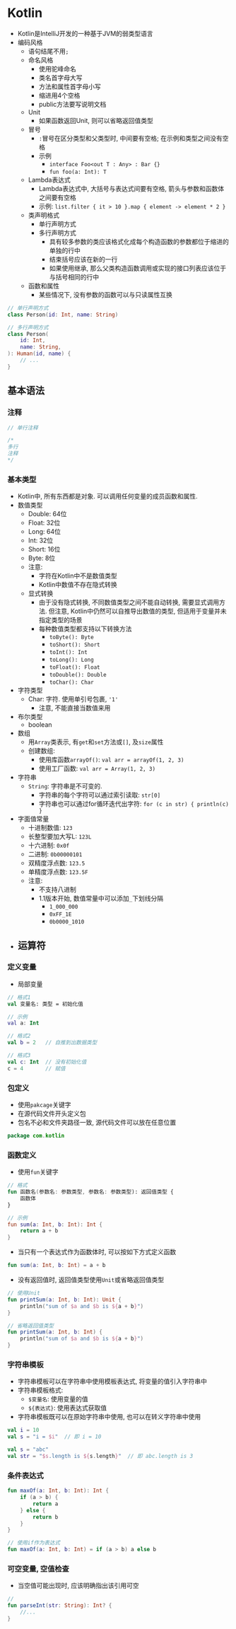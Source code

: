 # Kotlin

* Kotlin是IntelliJ开发的一种基于JVM的弱类型语言
* 编码风格
    - 语句结尾不用`;`
    - 命名风格
        - 使用驼峰命名
        - 类名首字母大写
        - 方法和属性首字母小写
        - 缩进用4个空格
        - public方法要写说明文档
    - Unit
        - 如果函数返回Unit, 则可以省略返回值类型
    - 冒号
        - `:`冒号在区分类型和父类型时, 中间要有空格; 在示例和类型之间没有空格
        - 示例
            - `interface Foo<out T : Any> : Bar {}`
            - `fun foo(a: Int): T`
    - Lambda表达式
        - Lambda表达式中, 大括号与表达式间要有空格, 箭头与参数和函数体之间要有空格
        - 示例: `list.filter { it > 10 }.map { element -> element * 2 }`
    - 类声明格式
        - 单行声明方式
        - 多行声明方式
            - 具有较多参数的类应该格式化成每个构造函数的参数都位于缩进的单独的行中
            - 结束括号应该在新的一行
            - 如果使用继承, 那么父类构造函数调用或实现的接口列表应该位于与括号相同的行中
    - 函数和属性
        - 某些情况下, 没有参数的函数可以与只读属性互换

```kotlin
// 单行声明方式
class Person(id: Int, name: String)

// 多行声明方式
class Person(
    id: Int,
    name: String,
): Human(id, name) {
    // ...
}
```



## 基本语法

### 注释

```kotlin
// 单行注释

/*
多行
注释
*/
```

### 基本类型

* Kotlin中, 所有东西都是对象. 可以调用任何变量的成员函数和属性.
* 数值类型
    - Double: 64位
    - Float: 32位
    - Long: 64位
    - Int: 32位
    - Short: 16位
    - Byte: 8位
    - 注意:
        - 字符在Kotlin中不是数值类型
        - Kotlin中数值不存在隐式转换
    - 显式转换
        - 由于没有隐式转换, 不同数值类型之间不能自动转换, 需要显式调用方法. 但注意, Kotlin中仍然可以自推导出数值的类型, 但适用于变量并未指定类型的场景
        - 每种数值类型都支持以下转换方法
            - `toByte(): Byte`
            - `toShort(): Short`
            - `toInt(): Int`
            - `toLong(): Long`
            - `toFloat(): Float`
            - `toDouble(): Double`
            - `toChar(): Char`
* 字符类型
    - Char: 字符. 使用单引号包裹, `'1'`
        - 注意, 不能直接当数值来用
* 布尔类型
    - boolean
* 数组
    - 用`Array`类表示, 有`get`和`set`方法或`[]`, 及`size`属性
    - 创建数组:
        - 使用库函数`arrayOf()`: `val arr = arrayOf(1, 2, 3)`
        - 使用工厂函数: `val arr = Array(1, 2, 3)`
* 字符串
    - `String`: 字符串是不可变的.
        - 字符串的每个字符可以通过索引读取: `str[0]`
        - 字符串也可以通过for循环迭代出字符: `for (c in str) { println(c) }`
* 字面值常量
    - 十进制数值: `123`
    - 长整型要加大写L: `123L`
    - 十六进制: `0x0f`
    - 二进制: `0b00000101`
    - 双精度浮点数: `123.5`
    - 单精度浮点数: `123.5F`
    - 注意:
        - 不支持八进制
        - 1.1版本开始, 数值常量中可以添加`_`下划线分隔
            - `1_000_000`
            - `0xFF_1E`
            - `0b0000_1010`
* 运算符
    -


### 定义变量

* 局部变量

```kotlin
// 格式1
val 变量名: 类型 = 初始化值

// 示例
val a: Int

// 格式2
val b = 2   // 自推到出数据类型

// 格式3
val c: Int  // 没有初始化值
c = 4       // 赋值
```

### 包定义

* 使用`pakcage`关键字
* 在源代码文件开头定义包
* 包名不必和文件夹路径一致, 源代码文件可以放在任意位置

```kotlin
package com.kotlin
```

### 函数定义

* 使用`fun`关键字

```kotlin
// 格式
fun 函数名(参数名: 参数类型, 参数名: 参数类型): 返回值类型 {
    函数体
}

// 示例
fun sum(a: Int, b: Int): Int {
    return a + b
}
```

* 当只有一个表达式作为函数体时, 可以按如下方式定义函数

```kotlin
fun sum(a: Int, b: Int) = a + b
```

* 没有返回值时, 返回值类型使用`Unit`或省略返回值类型

```kotlin
// 使用Unit
fun printSum(a: Int, b: Int): Unit {
    println("sum of $a and $b is ${a + b}")
}

// 省略返回值类型
fun printSum(a: Int, b: Int) {
    println("sum of $a and $b is ${a + b}")
}
```

### 字符串模板

* 字符串模板可以在字符串中使用模板表达式, 将变量的值引入字符串中
* 字符串模板格式:
    - `$变量名`: 使用变量的值
    - `${表达式}`: 使用表达式获取值
* 字符串模板既可以在原始字符串中使用, 也可以在转义字符串中使用

```kotlin
val i = 10
val s = "i = $i"  // 即 i = 10

val s = "abc"
val str = "$s.length is ${s.length}"  // 即 abc.length is 3
```

### 条件表达式

```kotlin
fun maxOf(a: Int, b: Int): Int {
    if (a > b) {
        return a
    } else {
        return b
    }
}

// 使用if作为表达式
fun maxOf(a: Int, b: Int) = if (a > b) a else b
```


### 可空变量, 空值检查

* 当空值可能出现时, 应该明确指出该引用可空

```kotlin
//
fun parseInt(str: String): Int? {
    //...
}
```
